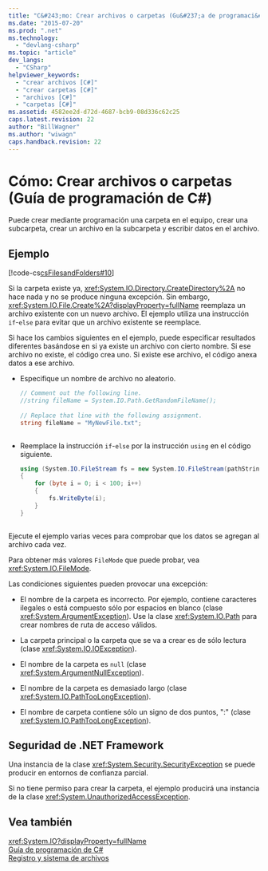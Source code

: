 ```yaml
---
title: "C&#243;mo: Crear archivos o carpetas (Gu&#237;a de programaci&#243;n de C#) | Microsoft Docs"
ms.date: "2015-07-20"
ms.prod: ".net"
ms.technology: 
  - "devlang-csharp"
ms.topic: "article"
dev_langs: 
  - "CSharp"
helpviewer_keywords: 
  - "crear archivos [C#]"
  - "crear carpetas [C#]"
  - "archivos [C#]"
  - "carpetas [C#]"
ms.assetid: 4582ee2d-d72d-4687-bcb9-08d336c62c25
caps.latest.revision: 22
author: "BillWagner"
ms.author: "wiwagn"
caps.handback.revision: 22
---
```

# C&#243;mo: Crear archivos o carpetas (Gu&#237;a de programaci&#243;n de C#)
Puede crear mediante programación una carpeta en el equipo, crear una subcarpeta, crear un archivo en la subcarpeta y escribir datos en el archivo.  
  
## Ejemplo  
 [!code-cs[csFilesandFolders#10](../../../csharp/programming-guide/file-system/codesnippet/csharp/csFilesFolders/FileIteration.cs#10)]  
  
 Si la carpeta existe ya, <xref:System.IO.Directory.CreateDirectory%2A> no hace nada y no se produce ninguna excepción.  Sin embargo, <xref:System.IO.File.Create%2A?displayProperty=fullName> reemplaza un archivo existente con un nuevo archivo.  El ejemplo utiliza una instrucción `if`\-`else` para evitar que un archivo existente se reemplace.  
  
 Si hace los cambios siguientes en el ejemplo, puede especificar resultados diferentes basándose en si ya existe un archivo con cierto nombre.  Si ese archivo no existe, el código crea uno.  Si existe ese archivo, el código anexa datos a ese archivo.  
  
-   Especifique un nombre de archivo no aleatorio.  
  
    ```c#  
    // Comment out the following line.  
    //string fileName = System.IO.Path.GetRandomFileName();  
  
    // Replace that line with the following assignment.  
    string fileName = "MyNewFile.txt";  
  
    ```  
  
-   Reemplace la instrucción `if`\-`else` por la instrucción `using` en el código siguiente.  
  
    ```c#  
    using (System.IO.FileStream fs = new System.IO.FileStream(pathString, FileMode.Append))   
    {  
        for (byte i = 0; i < 100; i++)  
        {  
            fs.WriteByte(i);  
        }  
    }  
  
    ```  
  
 Ejecute el ejemplo varias veces para comprobar que los datos se agregan al archivo cada vez.  
  
 Para obtener más valores `FileMode` que puede probar, vea <xref:System.IO.FileMode>.  
  
 Las condiciones siguientes pueden provocar una excepción:  
  
-   El nombre de la carpeta es incorrecto.  Por ejemplo, contiene caracteres ilegales o está compuesto sólo por espacios en blanco \(clase <xref:System.ArgumentException>\).  Use la clase <xref:System.IO.Path> para crear nombres de ruta de acceso válidos.  
  
-   La carpeta principal o la carpeta que se va a crear es de sólo lectura \(clase <xref:System.IO.IOException>\).  
  
-   El nombre de la carpeta es `null` \(clase <xref:System.ArgumentNullException>\).  
  
-   El nombre de la carpeta es demasiado largo \(clase <xref:System.IO.PathTooLongException>\).  
  
-   El nombre de carpeta contiene sólo un signo de dos puntos, ":" \(clase <xref:System.IO.PathTooLongException>\).  
  
## Seguridad de .NET Framework  
 Una instancia de la clase <xref:System.Security.SecurityException> se puede producir en entornos de confianza parcial.  
  
 Si no tiene permiso para crear la carpeta, el ejemplo producirá una instancia de la clase <xref:System.UnauthorizedAccessException>.  
  
## Vea también  
 <xref:System.IO?displayProperty=fullName>   
 [Guía de programación de C\#](../../../csharp/programming-guide/index.md)   
 [Registro y sistema de archivos](../../../csharp/programming-guide/file-system/file-system-and-the-registry.md)